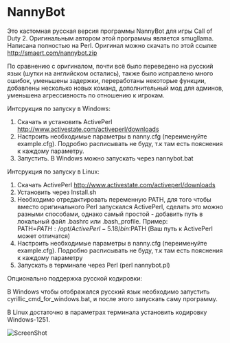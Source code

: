 NannyBot
========
Это кастомная русская версия программы NannyBot для игры Call of Duty 2. Оригинальным автором этой программы является smugllama. Написана полностью на Perl.
Оригинал можно скачать по этой ссылке http://smaert.com/nannybot.zip

По сравнению с оригиналом, почти всё было переведено на русский язык (шутки на английском остались),
также было исправлено много ошибок, уменьшены задержки, переработаны некоторые функции, добавлены несколько новых команд, дополнительный мод для админов, уменьшена агрессивность по отношению к игрокам.

Интсрукция по запуску в Windows:

1. Скачать и установить ActivePerl http://www.activestate.com/activeperl/downloads
2. Настроить необходимые параметры в nanny.cfg (переименуйте example.cfg). Подробно расписывать не буду, т.к там есть пояснения к каждому параметру.
4. Запустить. В Windows можно запускать через nannybot.bat

Интсрукция по запуску в Linux:

1. Скачать ActivePerl http://www.activestate.com/activeperl/downloads
2. Установить через Install.sh
3. Необходимо отредактировать переменную PATH, для того чтобы вместо оригинального Perl запускался ActivePerl, сделать это можно разными способами, однако самый простой - добавить путь в локальный файл .bashrc или .bash_profile.
Пример:      PATH=$PATH:/opt/ActivePerl-5.18/bin:$PATH    (Ваш путь к ActivePerl может отличатся)
4. Настроить необходимые параметры в nanny.cfg (переименуйте example.cfg). Подробно расписывать не буду, т.к там есть пояснения к каждому параметру
5. Запускать в терминале через Perl (perl nannybot.pl)

Опционально поддержка русской кодировки:

В Windows чтобы отображался русский язык необходимо запустить cyrillic_cmd_for_windows.bat, и после этого запускать саму программу.

В Linux достаточно в параметрах терминала установить кодировку Windows-1251.

![ScreenShot](http://s018.radikal.ru/i510/1405/6c/fa5144280d7b.png)

